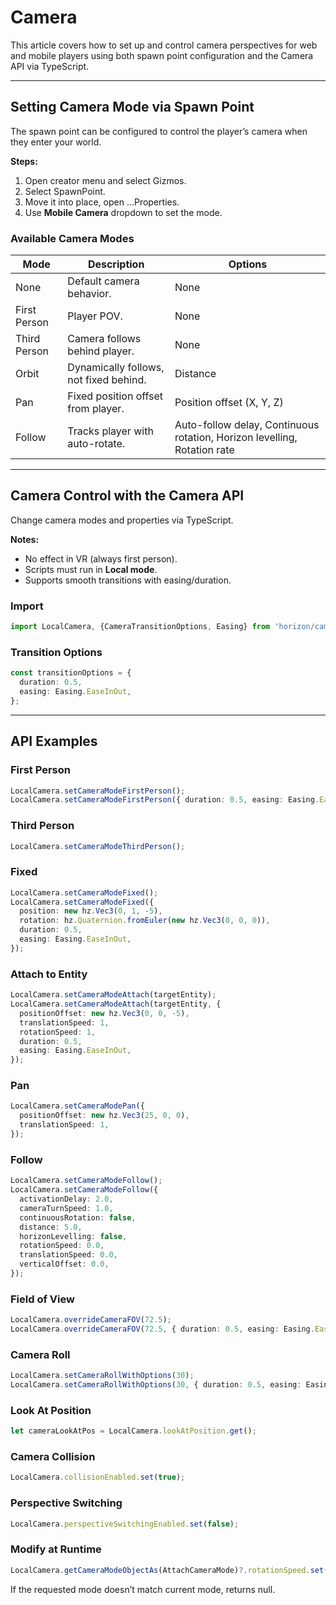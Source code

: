 # Camera

This article covers how to set up and control camera perspectives for web and mobile players using both spawn point configuration and the Camera API via TypeScript.

---

## Setting Camera Mode via Spawn Point

The spawn point can be configured to control the player’s camera when they enter your world.

**Steps:**
1. Open creator menu and select Gizmos.  
2. Select SpawnPoint.  
3. Move it into place, open ...Properties.  
4. Use **Mobile Camera** dropdown to set the mode.  

### Available Camera Modes

| Mode         | Description | Options |
|--------------|-------------|---------|
| None         | Default camera behavior. | None |
| First Person | Player POV. | None |
| Third Person | Camera follows behind player. | None |
| Orbit        | Dynamically follows, not fixed behind. | Distance |
| Pan          | Fixed position offset from player. | Position offset (X, Y, Z) |
| Follow       | Tracks player with auto-rotate. | Auto-follow delay, Continuous rotation, Horizon levelling, Rotation rate |

---

## Camera Control with the Camera API

Change camera modes and properties via TypeScript.

**Notes:**
- No effect in VR (always first person).  
- Scripts must run in **Local mode**.  
- Supports smooth transitions with easing/duration.  

### Import
```ts
import LocalCamera, {CameraTransitionOptions, Easing} from 'horizon/camera';
```

### Transition Options
```ts
const transitionOptions = {
  duration: 0.5,
  easing: Easing.EaseInOut,
};
```

---

## API Examples

### First Person
```ts
LocalCamera.setCameraModeFirstPerson();
LocalCamera.setCameraModeFirstPerson({ duration: 0.5, easing: Easing.EaseInOut });
```

### Third Person
```ts
LocalCamera.setCameraModeThirdPerson();
```

### Fixed
```ts
LocalCamera.setCameraModeFixed();
LocalCamera.setCameraModeFixed({
  position: new hz.Vec3(0, 1, -5),
  rotation: hz.Quaternion.fromEuler(new hz.Vec3(0, 0, 0)),
  duration: 0.5,
  easing: Easing.EaseInOut,
});
```

### Attach to Entity
```ts
LocalCamera.setCameraModeAttach(targetEntity);
LocalCamera.setCameraModeAttach(targetEntity, {
  positionOffset: new hz.Vec3(0, 0, -5),
  translationSpeed: 1,
  rotationSpeed: 1,
  duration: 0.5,
  easing: Easing.EaseInOut,
});
```

### Pan
```ts
LocalCamera.setCameraModePan({
  positionOffset: new hz.Vec3(25, 0, 0),
  translationSpeed: 1,
});
```

### Follow
```ts
LocalCamera.setCameraModeFollow();
LocalCamera.setCameraModeFollow({
  activationDelay: 2.0,
  cameraTurnSpeed: 1.0,
  continuousRotation: false,
  distance: 5.0,
  horizonLevelling: false,
  rotationSpeed: 0.0,
  translationSpeed: 0.0,
  verticalOffset: 0.0,
});
```

### Field of View
```ts
LocalCamera.overrideCameraFOV(72.5);
LocalCamera.overrideCameraFOV(72.5, { duration: 0.5, easing: Easing.EaseInOut });
```

### Camera Roll
```ts
LocalCamera.setCameraRollWithOptions(30);
LocalCamera.setCameraRollWithOptions(30, { duration: 0.5, easing: Easing.EaseInOut });
```

### Look At Position
```ts
let cameraLookAtPos = LocalCamera.lookAtPosition.get();
```

### Camera Collision
```ts
LocalCamera.collisionEnabled.set(true);
```

### Perspective Switching
```ts
LocalCamera.perspectiveSwitchingEnabled.set(false);
```

### Modify at Runtime
```ts
LocalCamera.getCameraModeObjectAs(AttachCameraMode)?.rotationSpeed.set(10);
```

If the requested mode doesn’t match current mode, returns null.

